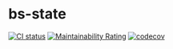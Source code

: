 # bs-state

[![CI status][github-actions-image]][github-actions-link]
[![Maintainability Rating][sonarcloud-image]][sonarcloud-link]
[![codecov][codecov-image]][codecov-link]

[github-actions-image]: https://github.com/blindfoldedsurgery/bs-state/actions/workflows/workflow.yml/badge.svg
[github-actions-link]: https://github.com/blindfoldedsurgery/bs-state/actions/workflows/workflow.yml

[sonarcloud-image]: https://sonarcloud.io/api/project_badges/measure?project=BlindfoldedSurgery_bs-state&metric=sqale_rating
[sonarcloud-link]: https://sonarcloud.io/summary/new_code?id=BlindfoldedSurgery_bs-state

[codecov-image]: https://codecov.io/gh/BlindfoldedSurgery/bs-state/graph/badge.svg?token=GXR5GIAQ20
[codecov-link]: https://codecov.io/gh/BlindfoldedSurgery/bs-state
